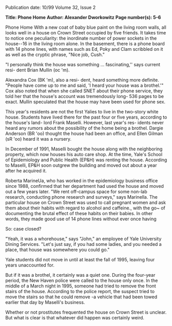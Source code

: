 Publication date: 10/99
Volume 32, Issue 2

**Title: Phone Home**
**Author: Alexander Dworkowitz**
**Page number(s): 5-6**

Phone Home 
With a new coat of baby blue paint on the 
living room walls, all looks well in a house 
on Crown Street occupied by five friends. 
It takes time to notice one peculiarity: the 
inordinate number of power sockets in the 
house--16 in the living room alone. In the 
basement, there is a phone board with 14 
phone lines, with names such as Ed, Poky 
and Clam scribbled on it as well as the 
cryptic phrase, "Nice job, Cush." 

"I personally think the house was 
something ... fascinating,'' says current resi-
dent Brian Mullin (oc 'm). 

Alexandra Cox (BK 'm), also a resi-
dent, heard something more definite. 
"People have come up to me and said, 'I 
heard your house was a brothel.'" Cox also 
noted that when she called SNET about 
their phone service, they told her that the 
house's account was tremendously long-
536 pages to be exact. Mullin speculated 
that the house may have been used for 
phone sex. 

This year's residents are not the first 
Yalies to live in the two-story white house. 
Students have lived there for the past four 
or five years, according to the house's land-
lord Frank Maselli. However, last year's res-
idents never heard any rumors about the 
possibility of the home being a brothel. 
Dargie Anderson (BR 'oo) thought the 
house had been an office, and Ellen 
Gilman (sR 'oo) heard it was a nursery. 

In December of 1991, Maselli bought 
the house along with the neighboring 
property, which now houses his auto care 
shop. At the time, Yale's School of 
Epidemiology and Public Health (EP&H) 
was renting the house. According to 
Maselli, EP&H soon outgrew the building 
and moved out about a year after he 
acquired it. 

Roberta MarineUa, who has worked in 
the epidemiology business office since 1988, 
confirmed that her department had used 
the house and moved out a few years later. 
"We rent off-campus space for some 
non-lab 
research, 
conducting phone 
research and surveys," says Marinella. The 
particular house on Crown Street was used 
to call pregnant women and ask them 
about their habits with regard to alcohol 
and caffeine., with the go~ of documenting 
the brutal effect of these habits on their 
babies. In other words, they made good use 
of 14 phone lines without ever once having 

So: case closed? 

"Yeah, it was a whorehouse," says 
"John," an employee of Yale University 
Dining Services. "Let's just say, if you had 
some ladies, and you needed a place, that 
house was somewhere you could go." 

Yale students did not move in until at 
least the fall of 1995, leaving four years 
unaccounted for. 

But if it was a brothel, it certainly was 
a quiet one. During the four-year period, 
the New Haven police were called to the 
house only once. In the middle of a March 
night in 1995, someone had tried to remove 
the front stairs of the house. According to 
the police report, the suspect tried to move 
the stairs so that he could remove -a vehicle 
that had been towed earlier that day by 
Maselli's business. 

Whether or not prostitutes frequented 
the house on Crown Street is unclear. But 
what is clear is that whatever did happen 
was certainly weird.